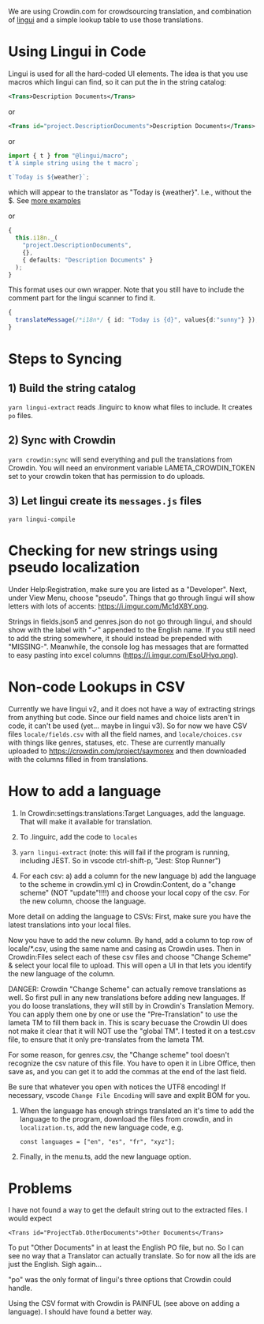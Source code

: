 We are using Crowdin.com for crowdsourcing translation, and combination of [lingui](https://lingui.js.org/) and a simple lookup table to use those translations.

# Using Lingui in Code

Lingui is used for all the hard-coded UI elements. The idea is that you use macros which lingui can find, so it can put the in the string catalog:

```xml
<Trans>Description Documents</Trans>
```

or

```xml
<Trans id="project.DescriptionDocuments">Description Documents</Trans>
```

or

```ts
import { t } from "@lingui/macro";
t`A simple string using the t macro`;
```

```ts
t`Today is ${weather}`;
```

which will appear to the translator as "Today is {weather}". I.e., without the $. See [more examples](https://lingui.js.org/ref/macro.html#examples-of-js-macros)

or

```ts
{
  this.i18n._(
    "project.DescriptionDocuments",
    {},
    { defaults: "Description Documents" }
  );
}
```

This format uses our own wrapper. Note that you still have to include the comment part for the lingui scanner to find it.

```ts
{
  translateMessage(/*i18n*/ { id: "Today is {d}", values{d:"sunny"} });
}
```

# Steps to Syncing

## 1) Build the string catalog

`yarn lingui-extract` reads .linguirc to know what files to include. It creates `po` files.

## 2) Sync with Crowdin

`yarn crowdin:sync` will send everything and pull the translations from Crowdin. You will need an environment variable LAMETA_CROWDIN_TOKEN set to your crowdin token that has permission to do uploads.

## 3) Let lingui create its `messages.js` files

`yarn lingui-compile`

# Checking for new strings using pseudo localization

Under Help:Registration, make sure you are listed as a "Developer". Next, under View Menu, choose "pseudo". Things that go through lingui will show letters with lots of accents: https://i.imgur.com/Mc1dX8Y.png.

Strings in fields.json5 and genres.json do not go through lingui, and should show with the label with "✓" appended to the English name. If you still need to add the string somewhere, it should instead be prepended with "MISSING-". Meanwhile, the console log has messages that are formatted to easy pasting into excel columns (https://i.imgur.com/EsoUHyq.png).

# Non-code Lookups in CSV

Currently we have lingui v2, and it does not have a way of extracting strings from anything but code. Since our field names and choice lists aren't in code, it can't be used (yet... maybe in lingui v3). So for now we have CSV files `locale/fields.csv` with all the field names, and `locale/choices.csv` with things like genres, statuses, etc. These are currently manually uploaded to https://crowdin.com/project/saymorex and then downloaded with the columns filled in from translations.

# How to add a language

1. In Crowdin:settings:translations:Target Languages, add the language. That will make it available for translation.

1. To .linguirc, add the code to `locales`

1. `yarn lingui-extract` (note: this will fail if the program is running, including JEST. So in vscode ctrl-shift-p, "Jest: Stop Runner")

1. For each csv: a) add a column for the new language b) add the language to the scheme in crowdin.yml c) in Crowdin:Content, do a "change scheme" (NOT "update"!!!!) and choose your local copy of the csv. For the new column, choose the language.

More detail on adding the language to CSVs:
First, make sure you have the latest translations into your local files.

Now you have to add the new column. By hand, add a column to top row of locale/\*.csv, using the same name and casing as Crowdin uses. Then in Crowdin:Files select each of these csv files and choose "Change Scheme" & select your local file to upload. This will open a UI in that lets you identify the new language of the column.

DANGER: Crowdin "Change Scheme" can actually remove translations as well. So first pull in any new translations before adding new languages.
If you do loose translations, they will still by in Crowdin's Translation Memory. You can apply them one by one or use the "Pre-Translation" to use the lameta TM to fill them back in. This is scary becuase the Crowdin UI does not make it clear that it will NOT use the "global TM". I tested it on a test.csv file, to ensure that it only pre-translates from the lameta TM.

For some reason, for genres.csv, the "Change scheme" tool doesn't recognize the csv nature of this file. You have to open it in Libre Office, then save as, and you can get it to add the commas at the end of the last field.

Be sure that whatever you open with notices the UTF8 encoding! If necessary, vscode `Change File Encoding` will save and explit BOM for you.

1. When the language has enough strings translated an it's time to add the language to the program, download the files from crowdin, and in `localization.ts`, add the new language code, e.g.

   `const languages = ["en", "es", "fr", "xyz"];`

1. Finally, in the menu.ts, add the new language option.

# Problems

I have not found a way to get the default string out to the extracted files. I would expect

```
<Trans id="ProjectTab.OtherDocuments">Other Documents</Trans>
```

To put "Other Documents" in at least the English PO file, but no. So I can see no way that a Translator can actually translate. So for now all the ids are just the English. Sigh again...

"po" was the only format of lingui's three options that Crowdin could handle.

Using the CSV format with Crowdin is PAINFUL (see above on adding a language). I should have found a better way.

